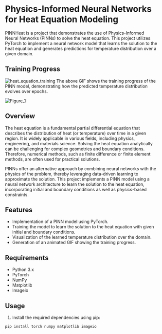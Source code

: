 # Physics-Informed Neural Networks for Heat Equation Modeling

PINNHeat is a project that demonstrates the use of Physics-Informed Neural Networks (PINNs) to solve the heat equation. This project utilizes PyTorch to implement a neural network model that learns the solution to the heat equation and generates predictions for temperature distribution over a given domain.

## Training Progress

![heat_equation_training](https://github.com/Sushant369/Physics-Informed-Neural-Networks-for-Heat-Equation/assets/72655705/5c126312-d1a9-4ad1-91a6-c6c460096d01)
The above GIF shows the training progress of the PINN model, demonstrating how the predicted temperature distribution evolves over epochs.

![Figure_1](https://github.com/Sushant369/Physics-Informed-Neural-Networks-for-Heat-Equation/assets/72655705/aef046e4-f86d-47ac-ad7b-955730458333)

## Overview

The heat equation is a fundamental partial differential equation that describes the distribution of heat (or temperature) over time in a given region. It is widely applicable in various fields, including physics, engineering, and materials science. Solving the heat equation analytically can be challenging for complex geometries and boundary conditions. Therefore, numerical methods, such as finite difference or finite element methods, are often used for practical solutions.

PINNs offer an alternative approach by combining neural networks with the physics of the problem, thereby leveraging data-driven learning to approximate the solution. This project implements a PINN model using a neural network architecture to learn the solution to the heat equation, incorporating initial and boundary conditions as well as physics-based constraints.

## Features

- Implementation of a PINN model using PyTorch.
- Training the model to learn the solution to the heat equation with given initial and boundary conditions.
- Visualization of the learned temperature distribution over the domain.
- Generation of an animated GIF showing the training progress.

## Requirements

- Python 3.x
- PyTorch
- NumPy
- Matplotlib
- Imageio

## Usage

1. Install the required dependencies using pip:

```bash
pip install torch numpy matplotlib imageio


